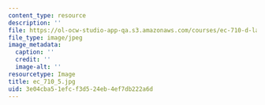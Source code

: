 ```yaml
---
content_type: resource
description: ''
file: https://ol-ocw-studio-app-qa.s3.amazonaws.com/courses/ec-710-d-lab-medical-technologies-for-the-developing-world-spring-2010/3e04cba51efcf3d524eb4ef7db222a6d_ec_710_5.jpg
file_type: image/jpeg
image_metadata:
  caption: ''
  credit: ''
  image-alt: ''
resourcetype: Image
title: ec_710_5.jpg
uid: 3e04cba5-1efc-f3d5-24eb-4ef7db222a6d
---
```

